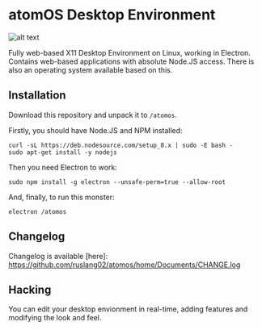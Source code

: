 # atomOS Desktop Environment

![alt text](https://pp.userapi.com/c841636/v841636258/2ec95/7cDypn8Pu4I.jpg)


Fully web-based X11 Desktop Environment on Linux, working in Electron.
Contains web-based applications with absolute Node.JS access.
There is also an operating system available based on this.

## Installation

Download this repository and unpack it to `/atomos`.

Firstly, you should have Node.JS and NPM installed:
```
curl -sL https://deb.nodesource.com/setup_8.x | sudo -E bash -
sudo apt-get install -y nodejs
```
Then you need Electron to work:
```
sudo npm install -g electron --unsafe-perm=true --allow-root
```
And, finally, to run this monster:
```
electron /atomos
```

## Changelog

Changelog is available [here]: https://github.com/ruslang02/atomos/home/Documents/CHANGE.log

## Hacking
You can edit your desktop envionment in real-time, adding features and modifying the look and feel.
